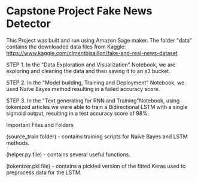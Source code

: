 # Capstone Project Fake News Detector

This Project was built and run using Amazon Sage maker.
The folder "data" contains the downloaded data files from Kaggle: https://www.kaggle.com/clmentbisaillon/fake-and-real-news-dataset


STEP 1. In the "Data Exploration and Visualization" Notebook, we are exploring and cleaning the data and then saving it to an s3 bucket.

STEP 2. In the "Model building, Training and Deployment" Notebook, we used Naive Bayes method resulting in a failed accuracy score.

STEP 3. In the "Text generating for RNN and Training"Notebook, using tokenized articles we were able to train a Bidirectional LSTM with a single sigmoid output, resulting  in a test accuracy score of 98%.

Important Files and Folders 

(source_train folder) - contains training scripts for Naive Bayes and LSTM methods.

(helper.py file) - contains several useful functions. 

(tokenizer.pkl file) - contains a pickled version of the fitted Keras used to preprocess data for the LSTM.

